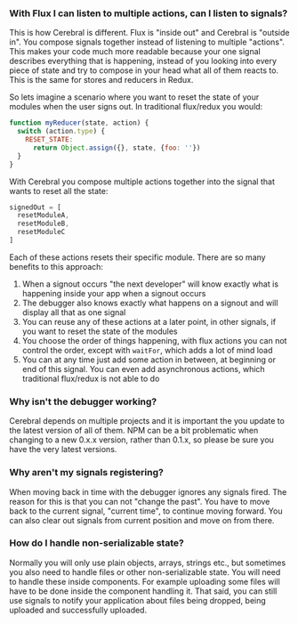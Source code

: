 ### With Flux I can listen to multiple actions, can I listen to signals?
This is how Cerebral is different. Flux is "inside out" and Cerebral is "outside in". You compose signals together instead of listening to multiple "actions". This makes your code much more readable because your one signal describes everything that is happening, instead of you looking into every piece of state and try to compose in your head what all of them reacts to. This is the same for stores and reducers in Redux.

So lets imagine a scenario where you want to reset the state of your modules when the user signs out. In traditional flux/redux you would:

```js
function myReducer(state, action) {
  switch (action.type) {
    RESET_STATE:
      return Object.assign({}, state, {foo: ''})
  }
}
```

With Cerebral you compose multiple actions together into the signal that wants to reset all the state:

```js
signedOut = [
  resetModuleA,
  resetModuleB,
  resetModuleC
]
```
Each of these actions resets their specific module. There are so many benefits to this approach:

1. When a signout occurs "the next developer" will know exactly what is happening inside your app when a signout occurs
2. The debugger also knows exactly what happens on a signout and will display all that as one signal
3. You can reuse any of these actions at a later point, in other signals, if you want to reset the state of the modules
4. You choose the order of things happening, with flux actions you can not control the order, except with `waitFor`, which adds a lot of mind load
5. You can at any time just add some action in between, at beginning or end of this signal. You can even add asynchronous actions, which traditional flux/redux is not able to do

### Why isn't the debugger working?
Cerebral depends on multiple projects and it is important the you update to the latest version of all of them. NPM can be a bit problematic when changing to a new 0.x.x version, rather than 0.1.x, so please be sure you have the very latest versions.

### Why aren't my signals registering?
When moving back in time with the debugger ignores any signals fired. The reason for this is that you can not "change the past". You have to move back to the current signal, "current time", to continue moving forward. You can also clear out signals from current position and move on from there.

### How do I handle non-serializable state?
Normally you will only use plain objects, arrays, strings etc., but sometimes you also need to handle files or other non-serializable state. You will need to handle these inside components. For example uploading some files will have to be done inside the component handling it. That said, you can still use signals to notify your application about files being dropped, being uploaded and successfully uploaded.
